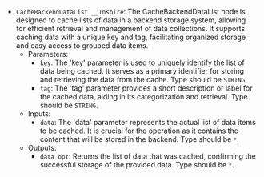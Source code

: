 - `CacheBackendDataList __Inspire`: The CacheBackendDataList node is designed to cache lists of data in a backend storage system, allowing for efficient retrieval and management of data collections. It supports caching data with a unique key and tag, facilitating organized storage and easy access to grouped data items.
    - Parameters:
        - `key`: The 'key' parameter is used to uniquely identify the list of data being cached. It serves as a primary identifier for storing and retrieving the data from the cache. Type should be `STRING`.
        - `tag`: The 'tag' parameter provides a short description or label for the cached data, aiding in its categorization and retrieval. Type should be `STRING`.
    - Inputs:
        - `data`: The 'data' parameter represents the actual list of data items to be cached. It is crucial for the operation as it contains the content that will be stored in the backend. Type should be `*`.
    - Outputs:
        - `data opt`: Returns the list of data that was cached, confirming the successful storage of the provided data. Type should be `*`.
